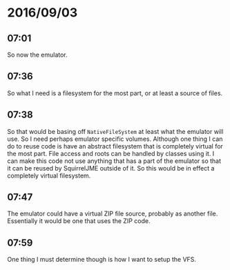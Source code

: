# 2016/09/03

## 07:01

So now the emulator.

## 07:36

So what I need is a filesystem for the most part, or at least a source of
files.

## 07:38

So that would be basing off `NativeFileSystem` at least what the emulator
will use. So I need perhaps emulator specific volumes. Although one thing I
can do to reuse code is have an abstract filesystem that is completely
virtual for the most part. File access and roots can be handled by classes
using it. I can make this code not use anything that has a part of the
emulator so that it can be reused by SquirrelJME outside of it. So this
would be in effect a completely virtual filesystem.

## 07:47

The emulator could have a virtual ZIP file source, probably as another file.
Essentially it would be one that uses the ZIP code.

## 07:59

One thing I must determine though is how I want to setup the VFS.

